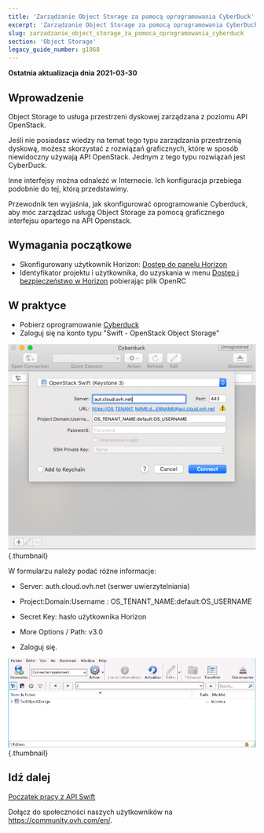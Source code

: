```yaml
---
title: 'Zarządzanie Object Storage za pomocą oprogramowania CyberDuck'
excerpt: 'Zarządzanie Object Storage za pomocą oprogramowania CyberDuck'
slug: zarzadzanie_object_storage_za_pomoca_oprogramowania_cyberduck
section: 'Object Storage'
legacy_guide_number: g1868
---
```


**Ostatnia aktualizacja dnia 2021-03-30**

## Wprowadzenie

Object Storage to usługa przestrzeni dyskowej zarządzana z poziomu API OpenStack.

Jeśli nie posiadasz wiedzy na temat tego typu zarządzania przestrzenią dyskową, możesz skorzystać z rozwiązań graficznych, które w sposób niewidoczny używają API OpenStack.
Jednym z tego typu rozwiązań jest CyberDuck.

Inne interfejsy można odnaleźć w Internecie. Ich konfiguracja przebiega podobnie do tej, którą przedstawimy. 

Przewodnik ten wyjaśnia, jak skonfigurować oprogramowanie Cyberduck, aby móc zarządzać usługą Object Storage za pomocą graficznego interfejsu opartego na API Openstack.

## Wymagania początkowe

- Skonfigurowany użytkownik Horizon: [Dostęp do panelu Horizon](../../public-cloud/tworzenie_dostepu_do_interfejsu_horizon/)
- Identyfikator projektu i użytkownika, do uzyskania w menu [Dostęp i bezpieczeństwo w Horizon](https://docs.ovh.com/gb/en/public-cloud/access_and_security_in_horizon/) pobierając plik OpenRC

## W praktyce

- Pobierz oprogramowanie [Cyberduck](https://cyberduck.io/)
- Zaloguj się na konto typu "Swift - OpenStack Object Storage"

![objectstorage-cyberduck](images/Cyberduck.png){.thumbnail}

W formularzu należy podać różne informacje:

- Server: auth.cloud.ovh.net (serwer uwierzytelniania)
- Project:Domain:Username : OS_TENANT_NAME:default:OS_USERNAME
- Secret Key: hasło użytkownika Horizon
- More Options / Path: v3.0

- Zaloguj się.

![objectstorage-cyberduck](images/img_2756.jpg){.thumbnail}

## Idź dalej

[Początek pracy z API Swift](../../public-cloud/pierwsze_kroki_z_api_swift/)

Dołącz do społeczności naszych użytkowników na <https://community.ovh.com/en/>.
